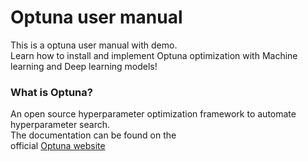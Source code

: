 # Optuna user manual
This is a optuna user manual with demo.<br>
Learn how to install and implement Optuna optimization with Machine learning and Deep learning models!

### What is Optuna?
  An open source hyperparameter optimization framework to automate hyperparameter search. 
  <br>The documentation can be found on the <br> 
  official [Optuna website](https://optuna.org)
    
